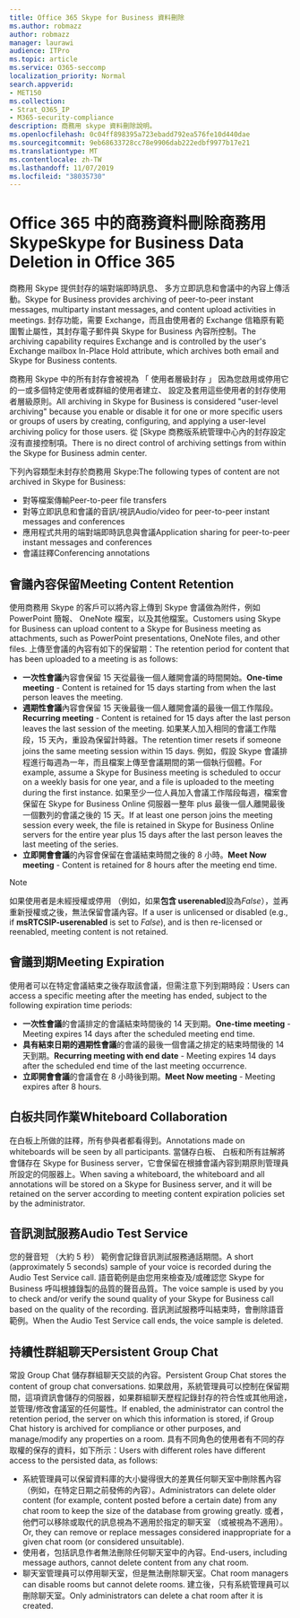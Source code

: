 ```yaml
---
title: Office 365 Skype for Business 資料刪除
ms.author: robmazz
author: robmazz
manager: laurawi
audience: ITPro
ms.topic: article
ms.service: O365-seccomp
localization_priority: Normal
search.appverid:
- MET150
ms.collection:
- Strat_O365_IP
- M365-security-compliance
description: 商務用 skype 資料刪除說明。
ms.openlocfilehash: 0c04ff898395a723ebadd792ea576fe10d440dae
ms.sourcegitcommit: 9eb68633728cc78e9906dab222edbf9977b17e21
ms.translationtype: MT
ms.contentlocale: zh-TW
ms.lasthandoff: 11/07/2019
ms.locfileid: "38035730"
---
```

# <a name="skype-for-business-data-deletion-in-office-365"></a><span data-ttu-id="1711e-103">Office 365 中的商務資料刪除商務用 Skype</span><span class="sxs-lookup"><span data-stu-id="1711e-103">Skype for Business Data Deletion in Office 365</span></span>

<span data-ttu-id="1711e-104">商務用 Skype 提供封存的端對端即時訊息、 多方立即訊息和會議中的內容上傳活動。</span><span class="sxs-lookup"><span data-stu-id="1711e-104">Skype for Business provides archiving of peer-to-peer instant messages, multiparty instant messages, and content upload activities in meetings.</span></span> <span data-ttu-id="1711e-105">封存功能，需要 Exchange，而且由使用者的 Exchange 信箱原有範圍暫止屬性，其封存電子郵件與 Skype for Business 內容所控制。</span><span class="sxs-lookup"><span data-stu-id="1711e-105">The archiving capability requires Exchange and is controlled by the user's Exchange mailbox In-Place Hold attribute, which archives both email and Skype for Business contents.</span></span>

<span data-ttu-id="1711e-106">商務用 Skype 中的所有封存會被視為 「 使用者層級封存 」 因為您啟用或停用它的一或多個特定使用者或群組的使用者建立、 設定及套用這些使用者的封存使用者層級原則。</span><span class="sxs-lookup"><span data-stu-id="1711e-106">All archiving in Skype for Business is considered "user-level archiving" because you enable or disable it for one or more specific users or groups of users by creating, configuring, and applying a user-level archiving policy for those users.</span></span> <span data-ttu-id="1711e-107">從 [Skype 商務版系統管理中心內的封存設定沒有直接控制項。</span><span class="sxs-lookup"><span data-stu-id="1711e-107">There is no direct control of archiving settings from within the Skype for Business admin center.</span></span>

<span data-ttu-id="1711e-108">下列內容類型未封存於商務用 Skype:</span><span class="sxs-lookup"><span data-stu-id="1711e-108">The following types of content are not archived in Skype for Business:</span></span>

- <span data-ttu-id="1711e-109">對等檔案傳輸</span><span class="sxs-lookup"><span data-stu-id="1711e-109">Peer-to-peer file transfers</span></span>
- <span data-ttu-id="1711e-110">對等立即訊息和會議的音訊/視訊</span><span class="sxs-lookup"><span data-stu-id="1711e-110">Audio/video for peer-to-peer instant messages and conferences</span></span>
- <span data-ttu-id="1711e-111">應用程式共用的端對端即時訊息與會議</span><span class="sxs-lookup"><span data-stu-id="1711e-111">Application sharing for peer-to-peer instant messages and conferences</span></span>
- <span data-ttu-id="1711e-112">會議註釋</span><span class="sxs-lookup"><span data-stu-id="1711e-112">Conferencing annotations</span></span> 

## <a name="meeting-content-retention"></a><span data-ttu-id="1711e-113">會議內容保留</span><span class="sxs-lookup"><span data-stu-id="1711e-113">Meeting Content Retention</span></span>

<span data-ttu-id="1711e-114">使用商務用 Skype 的客戶可以將內容上傳到 Skype 會議做為附件，例如 PowerPoint 簡報、 OneNote 檔案，以及其他檔案。</span><span class="sxs-lookup"><span data-stu-id="1711e-114">Customers using Skype for Business can upload content to a Skype for Business meeting as attachments, such as PowerPoint presentations, OneNote files, and other files.</span></span> <span data-ttu-id="1711e-115">上傳至會議的內容有如下的保留期：</span><span class="sxs-lookup"><span data-stu-id="1711e-115">The retention period for content that has been uploaded to a meeting is as follows:</span></span>

- <span data-ttu-id="1711e-116">**一次性會議**內容會保留 15 天從最後一個人離開會議的時間開始。</span><span class="sxs-lookup"><span data-stu-id="1711e-116">**One-time meeting** - Content is retained for 15 days starting from when the last person leaves the meeting.</span></span>
- <span data-ttu-id="1711e-117">**週期性會議**內容會保留 15 天後最後一個人離開會議的最後一個工作階段。</span><span class="sxs-lookup"><span data-stu-id="1711e-117">**Recurring meeting** - Content is retained for 15 days after the last person leaves the last session of the meeting.</span></span> <span data-ttu-id="1711e-118">如果某人加入相同的會議工作階段，15 天內，重設為保留計時器。</span><span class="sxs-lookup"><span data-stu-id="1711e-118">The retention timer resets if someone joins the same meeting session within 15 days.</span></span> <span data-ttu-id="1711e-119">例如，假設 Skype 會議排程進行每週為一年，而且檔案上傳至會議期間的第一個執行個體。</span><span class="sxs-lookup"><span data-stu-id="1711e-119">For example, assume a Skype for Business meeting is scheduled to occur on a weekly basis for one year, and a file is uploaded to the meeting during the first instance.</span></span> <span data-ttu-id="1711e-120">如果至少一位人員加入會議工作階段每週，檔案會保留在 Skype for Business Online 伺服器一整年 plus 最後一個人離開最後一個數列的會議之後的 15 天。</span><span class="sxs-lookup"><span data-stu-id="1711e-120">If at least one person joins the meeting session every week, the file is retained in Skype for Business Online servers for the entire year plus 15 days after the last person leaves the last meeting of the series.</span></span>
- <span data-ttu-id="1711e-121">**立即開會會議**的內容會保留在會議結束時間之後的 8 小時。</span><span class="sxs-lookup"><span data-stu-id="1711e-121">**Meet Now meeting** - Content is retained for 8 hours after the meeting end time.</span></span>

> [!NOTE]
> <span data-ttu-id="1711e-122">如果使用者是未經授權或停用 （例如，如果**包含 userenabled**設為*False*），並再重新授權或之後，無法保留會議內容。</span><span class="sxs-lookup"><span data-stu-id="1711e-122">If a user is unlicensed or disabled (e.g., if **msRTCSIP-userenabled** is set to *False*), and is then re-licensed or reenabled, meeting content is not retained.</span></span>

## <a name="meeting-expiration"></a><span data-ttu-id="1711e-123">會議到期</span><span class="sxs-lookup"><span data-stu-id="1711e-123">Meeting Expiration</span></span>

<span data-ttu-id="1711e-124">使用者可以在特定會議結束之後存取該會議，但需注意下列到期時段：</span><span class="sxs-lookup"><span data-stu-id="1711e-124">Users can access a specific meeting after the meeting has ended, subject to the following expiration time periods:</span></span>

- <span data-ttu-id="1711e-125">**一次性會議**的會議排定的會議結束時間後的 14 天到期。</span><span class="sxs-lookup"><span data-stu-id="1711e-125">**One-time meeting** - Meeting expires 14 days after the scheduled meeting end time.</span></span>
- <span data-ttu-id="1711e-126">**具有結束日期的週期性會議**的會議的最後一個會議之排定的結束時間後的 14 天到期。</span><span class="sxs-lookup"><span data-stu-id="1711e-126">**Recurring meeting with end date** - Meeting expires 14 days after the scheduled end time of the last meeting occurrence.</span></span>
- <span data-ttu-id="1711e-127">**立即開會會議**的會議會在 8 小時後到期。</span><span class="sxs-lookup"><span data-stu-id="1711e-127">**Meet Now meeting** - Meeting expires after 8 hours.</span></span>

## <a name="whiteboard-collaboration"></a><span data-ttu-id="1711e-128">白板共同作業</span><span class="sxs-lookup"><span data-stu-id="1711e-128">Whiteboard Collaboration</span></span>

<span data-ttu-id="1711e-129">在白板上所做的註釋，所有參與者都看得到。</span><span class="sxs-lookup"><span data-stu-id="1711e-129">Annotations made on whiteboards will be seen by all participants.</span></span> <span data-ttu-id="1711e-130">當儲存白板、 白板和所有註解將會儲存在 Skype for Business server，它會保留在根據會議內容到期原則管理員所設定的伺服器上。</span><span class="sxs-lookup"><span data-stu-id="1711e-130">When saving a whiteboard, the whiteboard and all annotations will be stored on a Skype for Business server, and it will be retained on the server according to meeting content expiration policies set by the administrator.</span></span>

## <a name="audio-test-service"></a><span data-ttu-id="1711e-131">音訊測試服務</span><span class="sxs-lookup"><span data-stu-id="1711e-131">Audio Test Service</span></span>

<span data-ttu-id="1711e-132">您的聲音短 （大約 5 秒） 範例會記錄音訊測試服務通話期間。</span><span class="sxs-lookup"><span data-stu-id="1711e-132">A short (approximately 5 seconds) sample of your voice is recorded during the Audio Test Service call.</span></span> <span data-ttu-id="1711e-133">語音範例是由您用來檢查及/或確認您 Skype for Business 呼叫根據錄製的品質的聲音品質。</span><span class="sxs-lookup"><span data-stu-id="1711e-133">The voice sample is used by you to check and/or verify the sound quality of your Skype for Business call based on the quality of the recording.</span></span> <span data-ttu-id="1711e-134">音訊測試服務呼叫結束時，會刪除語音範例。</span><span class="sxs-lookup"><span data-stu-id="1711e-134">When the Audio Test Service call ends, the voice sample is deleted.</span></span>

## <a name="persistent-group-chat"></a><span data-ttu-id="1711e-135">持續性群組聊天</span><span class="sxs-lookup"><span data-stu-id="1711e-135">Persistent Group Chat</span></span>

<span data-ttu-id="1711e-136">常設 Group Chat 儲存群組聊天交談的內容。</span><span class="sxs-lookup"><span data-stu-id="1711e-136">Persistent Group Chat stores the content of group chat conversations.</span></span> <span data-ttu-id="1711e-137">如果啟用，系統管理員可以控制在保留期間，這項資訊會儲存的伺服器，如果群組聊天歷程記錄封存的符合性或其他用途，並管理/修改會議室的任何屬性。</span><span class="sxs-lookup"><span data-stu-id="1711e-137">If enabled, the administrator can control the retention period, the server on which this information is stored, if Group Chat history is archived for compliance or other purposes, and manage/modify any properties on a room.</span></span> <span data-ttu-id="1711e-138">具有不同角色的使用者有不同的存取權的保存的資料，如下所示：</span><span class="sxs-lookup"><span data-stu-id="1711e-138">Users with different roles have different access to the persisted data, as follows:</span></span>

- <span data-ttu-id="1711e-139">系統管理員可以保留資料庫的大小變得很大的差異任何聊天室中刪除舊內容 （例如，在特定日期之前發佈的內容）。</span><span class="sxs-lookup"><span data-stu-id="1711e-139">Administrators can delete older content (for example, content posted before a certain date) from any chat room to keep the size of the database from growing greatly.</span></span> <span data-ttu-id="1711e-140">或者，他們可以移除或取代的訊息視為不適用於指定的聊天室 （或被視為不適用）。</span><span class="sxs-lookup"><span data-stu-id="1711e-140">Or, they can remove or replace messages considered inappropriate for a given chat room (or considered unsuitable).</span></span>
- <span data-ttu-id="1711e-141">使用者，包括訊息作者無法刪除任何聊天室中的內容。</span><span class="sxs-lookup"><span data-stu-id="1711e-141">End-users, including message authors, cannot delete content from any chat room.</span></span>
- <span data-ttu-id="1711e-142">聊天室管理員可以停用聊天室，但是無法刪除聊天室。</span><span class="sxs-lookup"><span data-stu-id="1711e-142">Chat room managers can disable rooms but cannot delete rooms.</span></span> <span data-ttu-id="1711e-143">建立後，只有系統管理員可以刪除聊天室。</span><span class="sxs-lookup"><span data-stu-id="1711e-143">Only administrators can delete a chat room after it is created.</span></span>
